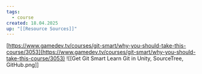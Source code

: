 ```yaml
---
tags:
  - course
created: 18.04.2025
up: "[[Resource Sources]]"
---
```

[https://www.gamedev.tv/courses/git-smart/why-you-should-take-this-course/3053](https://www.gamedev.tv/courses/git-smart/why-you-should-take-this-course/3053)
![[Get Git Smart Learn Git in Unity, SourceTree, GitHub.png]]